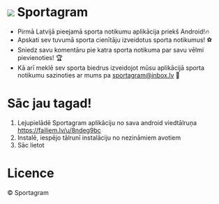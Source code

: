 # ![](https://github.com/Porfovore/Sportagram/blob/master/atteli/SPORTAGRAMLOGOmini.jpg) Sportagram 
- Pirmā Latvijā pieejamā sporta notikumu aplikācija priekš Android!🔥
- Apskati sev tuvumā sporta cienītāju izveidotus sporta notikumus! ⚽
- Sniedz savu komentāru pie katra sporta notikuma par savu vēlmi pievienoties! 🏆
- Kā arī meklē sev sporta biedrus izveidojot mūsu aplikācijā sporta notikumu sazinoties ar mums pa sportagram@inbox.lv 📧


# Sāc jau tagad!
1. Lejupielādē Sportagram aplikāciju no sava android viedtālruņa https://failiem.lv/u/8ndeg9bc
2. Instalē, iespējo tālrunī instalāciju no nezināmiem avotiem
3. Sāc lietot




# Licence
©️ Sportagram

